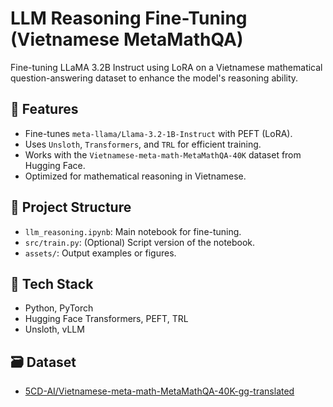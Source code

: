 # LLM Reasoning Fine-Tuning (Vietnamese MetaMathQA)

Fine-tuning LLaMA 3.2B Instruct using LoRA on a Vietnamese mathematical question-answering dataset to enhance the model's reasoning ability.

## 🚀 Features

- Fine-tunes `meta-llama/Llama-3.2-1B-Instruct` with PEFT (LoRA).
- Uses `Unsloth`, `Transformers`, and `TRL` for efficient training.
- Works with the `Vietnamese-meta-math-MetaMathQA-40K` dataset from Hugging Face.
- Optimized for mathematical reasoning in Vietnamese.

## 📂 Project Structure

- `llm_reasoning.ipynb`: Main notebook for fine-tuning.
- `src/train.py`: (Optional) Script version of the notebook.
- `assets/`: Output examples or figures.

## 🧪 Tech Stack

- Python, PyTorch
- Hugging Face Transformers, PEFT, TRL
- Unsloth, vLLM

## 🗃️ Dataset

- [5CD-AI/Vietnamese-meta-math-MetaMathQA-40K-gg-translated](https://huggingface.co/datasets/5CD-AI/Vietnamese-meta-math-MetaMathQA-40K-gg-translated)

